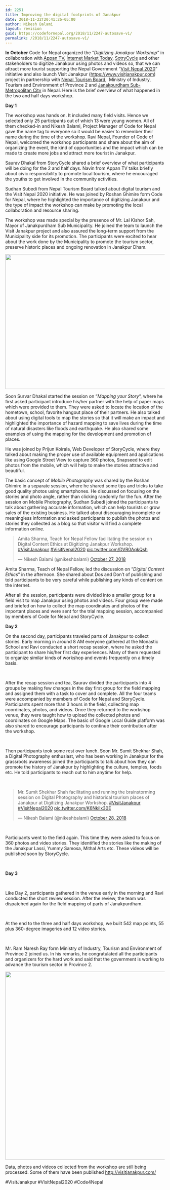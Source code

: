 ```yaml
---
id: 2251
title: Improving the digital footprints of Janakpur
date: 2018-11-22T20:41:26-05:00
author: Nikesh Balami
layout: revision
guid: https://codefornepal.org/2018/11/2247-autosave-v1/
permalink: /2018/11/2247-autosave-v1/
---
```

**In October** <span style="font-weight: 400;">Code for Nepal organized the &#8220;</span>_<span style="font-weight: 400;">Digitizing Janakpur Workshop</span>_<span style="font-weight: 400;">&#8221; in collaboration with </span>[<span style="font-weight: 400;">Appan TV</span>](http://www.appantv.com.np/)<span style="font-weight: 400;">, </span>[<span style="font-weight: 400;">Internet Market Today</span>](https://www.internetmarkettoday.com/)<span style="font-weight: 400;">, </span>[<span style="font-weight: 400;">SotryCycle</span>](http://storycycle.com/) <span style="font-weight: 400;">and other stakeholders to digitize Janakpur using photos and videos so, that we can attract more tourist supporting the Nepal Government &#8220;</span>[<span style="font-weight: 400;">Visit Nepal 2020</span>](https://twitter.com/VisitNepalY2020)<span style="font-weight: 400;">&#8221; initiative and also launch Visit Janakpur (</span>[<span style="font-weight: 400;">https://www.visitjanakpur.com</span>](https://www.visitjanakpur.com/)<span style="font-weight: 400;">) project in partnership with </span>[<span style="font-weight: 400;">Nepal Tourism Board</span>](https://www.welcomenepal.com/)<span style="font-weight: 400;">,  Ministry of Industry, Tourism and Environment of Province 2 and </span>[<span style="font-weight: 400;">Janakpurdham Sub-Metropolitan City</span>](http://janakpurmun.gov.np/en) <span style="font-weight: 400;">in Nepal. Here is the brief overview of what happened in the two and half days workshop.</span>

**Day 1**

<span style="font-weight: 400;">The workshop was hands on. It included many field visits. Hence we selected only 25 participants out of which 13 were young women. All of them checked-in and Nikesh Balami, Project Manager of Code for Nepal gave the name tag to everyone so it would be easier to remember their name during the time of the workshop. Ravi Nepal, Founder of Code of Nepal, welcomed the workshop participants and share about the aim of organizing the event, the kind of opportunities and the impact which can be made to create more jobs and attract more tourist in Janakpur.</span>

<span style="font-weight: 400;">Saurav Dhakal from StoryCycle shared a brief overview of what participants will be doing for the 2 and half days. Navin from Appan TV talks briefly about civic responsibility to promote local tourism, where he encouraged the youths to get involved in the community activities.</span>

<span style="font-weight: 400;">Sudhan Subedi from Nepal Tourism Board talked about digital tourism and the Visit Nepal 2020 initiative. He was joined by Roshan Ghimire form Code for Nepal, where he highlighted the importance of digitizing Janakpur and the type of impact the workshop can make by promoting the local collaboration and resource sharing.</span>

<span style="font-weight: 400;">The workshop was made special by the presence of Mr. Lal Kishor Sah, Mayor of Janakpurdham Sub Municipality. He joined the team to launch the Visit Janakpur project and also assured the long-term support from the Municipality side for its promotion. The participants were excited to hear about the work done by the Municipality to promote the tourism sector, preserve historic places and ongoing renovation in Janakpur Dham. </span>

[<img class="alignnone  wp-image-2249" src="https://codefornepal.org/wp-content/uploads/2018/11/6Z4A1563-1024x577.jpg" alt="" width="757" height="426" srcset="https://codefornepal.org/wp-content/uploads/2018/11/6Z4A1563-1024x577.jpg 1024w, https://codefornepal.org/wp-content/uploads/2018/11/6Z4A1563-300x169.jpg 300w, https://codefornepal.org/wp-content/uploads/2018/11/6Z4A1563-768x433.jpg 768w" sizes="(max-width: 757px) 100vw, 757px" />](https://codefornepal.org/wp-content/uploads/2018/11/6Z4A1563.jpg)

<span style="font-weight: 400;">Soon Survar Dhakal started the session on &#8220;</span>_<span style="font-weight: 400;">Mapping your Story</span>_<span style="font-weight: 400;">&#8220;, where he first asked participant introduce his/her partner with the help of paper maps which were provided to them. They were asked to locate the location of the hometown, school, favorite hangout place of their partners. He also talked about using digital tools to map the stories so that it will make an impact and highlighted the importance of hazard mapping to save lives during the time of natural disasters like floods and earthquake. He also shared some examples of using the mapping for the development and promotion of places. </span>

<span style="font-weight: 400;">He was joined by Prijun Koirala, Web Developer of StoryCycle, where they talked about making the proper use of available equipment and applications like using Google Street View to capture 360 photos, Snapseed to edit photos from the mobile, which will help to make the stories attractive and beautiful.</span>

<span style="font-weight: 400;">The basic concept of </span>_<span style="font-weight: 400;">Mobile Photography</span>_ <span style="font-weight: 400;">was shared by the Roshan Ghimire in a separate session, where he shared some tips and tricks to take good quality photos using smartphones. He discussed on focusing on the stories and photo angle, rather than clicking randomly for the fun. After the session on Mobile Photography, Sudhan Subedi joined the participants to talk about gathering accurate information, which can help tourists or grow sales of the existing business. He talked about discouraging incomplete or meaningless information and asked participants to publish the photos and stories they collected as a blog so that visitor will find a complete information online. </span>

<blockquote class="twitter-tweet" data-lang="en">
  <p dir="ltr" lang="en">
    Amita Sharma, Teach for Nepal Fellow facilitating the session on Digital Content Ethics at Digitizing Janakpur Workshop. <a href="https://twitter.com/hashtag/VisitJanakpur?src=hash&ref_src=twsrc%5Etfw">#VisitJanakpur</a> <a href="https://twitter.com/hashtag/VisitNepal2020?src=hash&ref_src=twsrc%5Etfw">#VisitNepal2020</a> <a href="https://t.co/DVR0AqkQsh">pic.twitter.com/DVR0AqkQsh</a>
  </p>
  
  <p>
    — Nikesh Balami (@nikeshbalami) <a href="https://twitter.com/nikeshbalami/status/1056125281138810881?ref_src=twsrc%5Etfw">October 27, 2018</a>
  </p>
</blockquote>



<span style="font-weight: 400;">Amita Sharma, Teach of Nepal Fellow, led the discussion on &#8220;</span>_<span style="font-weight: 400;">Digital Content Ethics</span>_<span style="font-weight: 400;">&#8221; in the afternoon. She shared about Dos and Don&#8217;t of publishing and told participants to be very careful while publishing any kinds of content on the internet. </span>

<span style="font-weight: 400;">After all the session, participants were divided into a smaller group for a field visit to map Janakpur using photos and videos. Four group were made and briefed on how to collect the map coordinates and photos of the important places and were sent for the trial mapping session, accompanied by members of Code for Nepal and StoryCycle.</span>

**Day 2**

<span style="font-weight: 400;">On the second day, participants traveled parts of Janakpur to collect stories. Early morning in around 8 AM everyone gathered at the Monastic School and Ravi conducted a short recap session, where he asked the participant to share his/her first day experiences. Many of them requested to organize similar kinds of workshop and events frequently on a timely basis.</span>

&nbsp;

<span style="font-weight: 400;">After the recap session and tea, Saurav divided the participants into 4 groups by making few changes in the day first group for the field mapping and assigned them with a task to cover and complete. All the four teams were accompanied by members of Code for Nepal and StoryCycle. Participants spent more than 3 hours in the field, collecting map coordinates, photos, and videos. Once they returned to the workshop venue, they were taught how to upload the collected photos and coordinates on Google Maps. The basic of Google Local Guide platform was also shared to encourage participants to continue their contribution after the workshop. </span>

&nbsp;

<span style="font-weight: 400;">Then participants took some rest over lunch. Soon Mr. Sumit Shekhar Shah, a Digital Photography enthusiast, who has been working in Janakpur for the grassroots awareness joined the participants to talk about how they can promote the history of Janakpur by highlighting the culture, temples, foods etc. He told participants to reach out to him anytime for help. </span>

&nbsp;

<blockquote class="twitter-tweet" data-lang="en">
  <p dir="ltr" lang="en">
    Mr. Sumit Shekhar Shah facilitating and running the brainstorming session on Digital Photography and historical tourism places of Janakpur at Digitizing Janakpur Workshop. <a href="https://twitter.com/hashtag/VisitJanakpur?src=hash&ref_src=twsrc%5Etfw">#VisitJanakpur</a> <a href="https://twitter.com/hashtag/VisitNepal2020?src=hash&ref_src=twsrc%5Etfw">#VisitNepal2020</a> <a href="https://t.co/K6NkiIx30E">pic.twitter.com/K6NkiIx30E</a>
  </p>
  
  <p>
    — Nikesh Balami (@nikeshbalami) <a href="https://twitter.com/nikeshbalami/status/1056450109792231430?ref_src=twsrc%5Etfw">October 28, 2018</a>
  </p>
</blockquote>



&nbsp;

<span style="font-weight: 400;">Participants went to the field again. This time they were asked to focus on 360 photos and video stories. They identified the stories like the making of the Janakpur Lassi, Yummy Samosa, Mithal Arts etc. These videos will be published soon by StoryCycle. </span>

&nbsp;

**Day 3**

&nbsp;

<span style="font-weight: 400;">Like Day 2, participants gathered in the venue early in the morning and Ravi conducted the short review session. After the review, the team was dispatched again for the field mapping of parts of Janakpurdham. </span>

&nbsp;

<span style="font-weight: 400;">At the end to the three and half days workshop, we built 542 map points, 55 plus 360-degree imageries and 12 video stories.</span>

&nbsp;

<span style="font-weight: 400;">Mr. Ram Naresh Ray form Ministry of Industry, Tourism and Environment of Province 2 joined us. In his remarks, he congratulated all the participants and organizers for the hard work and said that the government is working to advance the tourism sector in Province 2. </span>

[<img class="alignnone wp-image-2248 size-large" src="https://codefornepal.org/wp-content/uploads/2018/11/6Z4A2225-1024x647.jpg" alt="" width="940" height="594" srcset="https://codefornepal.org/wp-content/uploads/2018/11/6Z4A2225-1024x647.jpg 1024w, https://codefornepal.org/wp-content/uploads/2018/11/6Z4A2225-300x190.jpg 300w, https://codefornepal.org/wp-content/uploads/2018/11/6Z4A2225-768x485.jpg 768w" sizes="(max-width: 940px) 100vw, 940px" />](https://codefornepal.org/wp-content/uploads/2018/11/6Z4A2225.jpg)

<span style="font-weight: 400;">Data, photos and videos collected from the workshop are still being processed. Some of them have been published </span>[<span style="font-weight: 400;">http://visitjanakpur.com/</span>](http://visitjanakpur.com/)

<span style="font-weight: 400;">#VisitJanakpur #VisitNepal2020 #Code4Nepal</span>